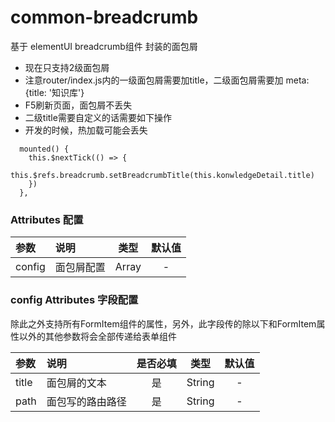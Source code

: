 # common-breadcrumb

基于 elementUI breadcrumb组件 封装的面包屑 
- 现在只支持2级面包屑
- 注意router/index.js内的一级面包屑需要加title，二级面包屑需要加 meta: {title: '知识库'}
- F5刷新页面，面包屑不丢失
- 二级title需要自定义的话需要如下操作
- 开发的时候，热加载可能会丢失
```
  mounted() {
    this.$nextTick(() => {
      this.$refs.breadcrumb.setBreadcrumbTitle(this.konwledgeDetail.title)
    })
  },
```

### Attributes 配置

| 参数   | 说明       | 类型  | 默认值 |
| :----- | :--------- | :---: | :----: |
| config | 面包屑配置 | Array |   -    |

### config Attributes 字段配置

除此之外支持所有FormItem组件的属性，另外，此字段传的除以下和FormItem属性以外的其他参数将会全部传递给表单组件

| 参数  | 说明             | 是否必填 |  类型  | 默认值 |
| :---- | :--------------- | :------: | :----: | :----: |
| title | 面包屑的文本     |    是    | String |   -    |
| path  | 面包写的路由路径 |    是    | String |   -    |
